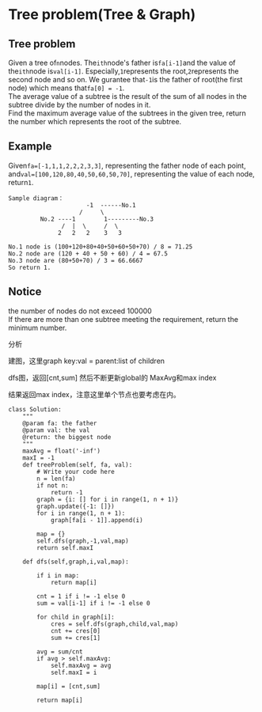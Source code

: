 # Tree problem\(Tree & Graph\)

## Tree problem

Given a tree of`n`nodes. The`ith`node's father is`fa[i-1]`and the value of the`ith`node is`val[i-1]`. Especially,`1`represents the root,`2`represents the second node and so on. We gurantee that`-1`is the father of root\(the first node\) which means that`fa[0] = -1`.  
The average value of a subtree is the result of the sum of all nodes in the subtree divide by the number of nodes in it.  
Find the maximum average value of the subtrees in the given tree, return the number which represents the root of the subtree.

## Example

Given`fa=[-1,1,1,2,2,2,3,3]`, representing the father node of each point, and`val=[100,120,80,40,50,60,50,70]`, representing the value of each node, return`1`.

```text
Sample diagram：
                      -1  ------No.1
                    /     \
         No.2 ----1        1---------No.3
               /  |  \     /  \
              2   2   2    3   3
```

```text
No.1 node is (100+120+80+40+50+60+50+70) / 8 = 71.25
No.2 node are (120 + 40 + 50 + 60) / 4 = 67.5
No.3 node are (80+50+70) / 3 = 66.6667
So return 1.
```

## Notice

the number of nodes do not exceed 100000  
If there are more than one subtree meeting the requirement, return the minimum number.

分析

建图，这里graph key:val = parent:list of children

dfs图，返回\[cnt,sum\] 然后不断更新global的 MaxAvg和max index

结果返回max index，注意这里单个节点也要考虑在内。

```text
class Solution:
    """
    @param fa: the father
    @param val: the val
    @return: the biggest node
    """
    maxAvg = float('-inf')
    maxI = -1
    def treeProblem(self, fa, val):
        # Write your code here
        n = len(fa)
        if not n:
            return -1
        graph = {i: [] for i in range(1, n + 1)}
        graph.update({-1: []})
        for i in range(1, n + 1):
            graph[fa[i - 1]].append(i)

        map = {}
        self.dfs(graph,-1,val,map)
        return self.maxI

    def dfs(self,graph,i,val,map):

        if i in map:
            return map[i]

        cnt = 1 if i != -1 else 0
        sum = val[i-1] if i != -1 else 0

        for child in graph[i]:
            cres = self.dfs(graph,child,val,map)
            cnt += cres[0]
            sum += cres[1]

        avg = sum/cnt
        if avg > self.maxAvg:
            self.maxAvg = avg
            self.maxI = i

        map[i] = [cnt,sum]

        return map[i]
```

